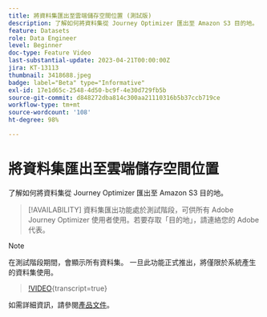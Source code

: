 ```yaml
---
title: 將資料集匯出至雲端儲存空間位置 (測試版)
description: 了解如何將資料集從 Journey Optimizer 匯出至 Amazon S3 目的地。
feature: Datasets
role: Data Engineer
level: Beginner
doc-type: Feature Video
last-substantial-update: 2023-04-21T00:00:00Z
jira: KT-13113
thumbnail: 3418688.jpeg
badge: label="Beta" type="Informative"
exl-id: 17e1d65c-2548-4d50-bc9f-4e30d729fb5b
source-git-commit: d848272dba814c300aa21110316b5b37ccb719ce
workflow-type: tm+mt
source-wordcount: '108'
ht-degree: 98%

---
```


# 將資料集匯出至雲端儲存空間位置

了解如何將資料集從 Journey Optimizer 匯出至 Amazon S3 目的地。

>[!AVAILABILITY]
>資料集匯出功能處於測試階段，可供所有 Adobe Journey Optimizer 使用者使用。若要存取「目的地」，請連絡您的 Adobe 代表。

>[!NOTE]
>在測試階段期間，會顯示所有資料集。 一旦此功能正式推出，將僅限於系統產生的資料集使用。

>[!VIDEO](https://video.tv.adobe.com/v/3418688/?quality=12&learn=on){transcript=true}

如需詳細資訊，請參閱[產品文件](https://experienceleague.adobe.com/docs/journey-optimizer/using/data-management/datasets/export-datasets.html?lang=zh-Hant)。
